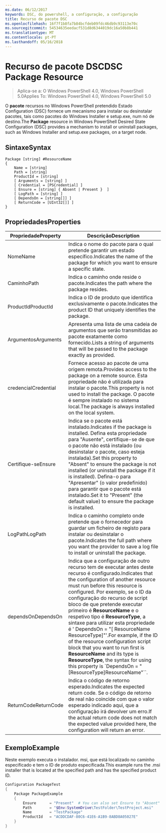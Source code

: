 ```yaml
---
ms.date: 06/12/2017
keywords: DSC, do powershell, a configuração, a configuração
title: Recurso de pacote DSC
ms.openlocfilehash: 16f7f1b8fa7b84bcfdeb09fdc46db9c93113e70c
ms.sourcegitcommit: 54534635eedacf531d8d6344019dc16a50b8b441
ms.translationtype: MT
ms.contentlocale: pt-PT
ms.lasthandoff: 05/16/2018
---
```

# <a name="dsc-package-resource"></a><span data-ttu-id="eef0e-103">Recurso de pacote DSC</span><span class="sxs-lookup"><span data-stu-id="eef0e-103">DSC Package Resource</span></span>

> <span data-ttu-id="eef0e-104">Aplica-se a: O Windows PowerShell 4.0, Windows PowerShell 5.0</span><span class="sxs-lookup"><span data-stu-id="eef0e-104">Applies To: Windows PowerShell 4.0, Windows PowerShell 5.0</span></span>

<span data-ttu-id="eef0e-105">O **pacote** recursos no Windows PowerShell pretendido Estado Configuration (DSC) fornece um mecanismo para instalar ou desinstalar pacotes, tais como pacotes do Windows Installer e setup.exe, num nó de destino.</span><span class="sxs-lookup"><span data-stu-id="eef0e-105">The **Package** resource in Windows PowerShell Desired State Configuration (DSC) provides a mechanism to install or uninstall packages, such as Windows Installer and setup.exe packages, on a target node.</span></span>

## <a name="syntax"></a><span data-ttu-id="eef0e-106">Sintaxe</span><span class="sxs-lookup"><span data-stu-id="eef0e-106">Syntax</span></span>

```
Package [string] #ResourceName
{
    Name = [string]
    Path = [string]
    ProductId = [string]
    [ Arguments = [string] ]
    [ Credential = [PSCredential] ]
    [ Ensure = [string] { Absent | Present }  ]
    [ LogPath = [string] ]
    [ DependsOn = [string[]] ]
    [ ReturnCode = [UInt32[]] ]
}
```

## <a name="properties"></a><span data-ttu-id="eef0e-107">Propriedades</span><span class="sxs-lookup"><span data-stu-id="eef0e-107">Properties</span></span>
|  <span data-ttu-id="eef0e-108">Propriedade</span><span class="sxs-lookup"><span data-stu-id="eef0e-108">Property</span></span>  |  <span data-ttu-id="eef0e-109">Descrição</span><span class="sxs-lookup"><span data-stu-id="eef0e-109">Description</span></span>   |
|---|---|
| <span data-ttu-id="eef0e-110">Nome</span><span class="sxs-lookup"><span data-stu-id="eef0e-110">Name</span></span>| <span data-ttu-id="eef0e-111">Indica o nome do pacote para o qual pretende garantir um estado específico.</span><span class="sxs-lookup"><span data-stu-id="eef0e-111">Indicates the name of the package for which you want to ensure a specific state.</span></span>|
| <span data-ttu-id="eef0e-112">Caminho</span><span class="sxs-lookup"><span data-stu-id="eef0e-112">Path</span></span>| <span data-ttu-id="eef0e-113">Indica o caminho onde reside o pacote.</span><span class="sxs-lookup"><span data-stu-id="eef0e-113">Indicates the path where the package resides.</span></span>|
| <span data-ttu-id="eef0e-114">ProductId</span><span class="sxs-lookup"><span data-stu-id="eef0e-114">ProductId</span></span>| <span data-ttu-id="eef0e-115">Indica o ID de produto que identifica exclusivamente o pacote.</span><span class="sxs-lookup"><span data-stu-id="eef0e-115">Indicates the product ID that uniquely identifies the package.</span></span>|
| <span data-ttu-id="eef0e-116">Argumentos</span><span class="sxs-lookup"><span data-stu-id="eef0e-116">Arguments</span></span>| <span data-ttu-id="eef0e-117">Apresenta uma lista de uma cadeia de argumentos que serão transmitidas ao pacote exatamente como fornecido.</span><span class="sxs-lookup"><span data-stu-id="eef0e-117">Lists a string of arguments that will be passed to the package exactly as provided.</span></span>|
| <span data-ttu-id="eef0e-118">credencial</span><span class="sxs-lookup"><span data-stu-id="eef0e-118">Credential</span></span>| <span data-ttu-id="eef0e-119">Fornece acesso ao pacote de uma origem remota.</span><span class="sxs-lookup"><span data-stu-id="eef0e-119">Provides access to the package on a remote source.</span></span> <span data-ttu-id="eef0e-120">Esta propriedade não é utilizada para instalar o pacote.</span><span class="sxs-lookup"><span data-stu-id="eef0e-120">This property is not used to install the package.</span></span> <span data-ttu-id="eef0e-121">O pacote é sempre instalado no sistema local.</span><span class="sxs-lookup"><span data-stu-id="eef0e-121">The package is always installed on the local system.</span></span>|
| <span data-ttu-id="eef0e-122">Certifique-se</span><span class="sxs-lookup"><span data-stu-id="eef0e-122">Ensure</span></span>| <span data-ttu-id="eef0e-123">Indica se o pacote está instalado.</span><span class="sxs-lookup"><span data-stu-id="eef0e-123">Indicates if the package is installed.</span></span> <span data-ttu-id="eef0e-124">Defina esta propriedade para "Ausente", certifique-se de que o pacote não está instalado (ou desinstalar o pacote, caso esteja instalada).</span><span class="sxs-lookup"><span data-stu-id="eef0e-124">Set this property to "Absent" to ensure the package is not installed (or uninstall the package if it is installed).</span></span> <span data-ttu-id="eef0e-125">Defina-o para "Apresentar" (o valor predefinido) para garantir que o pacote está instalado.</span><span class="sxs-lookup"><span data-stu-id="eef0e-125">Set it to "Present" (the default value) to ensure the package is installed.</span></span>|
| <span data-ttu-id="eef0e-126">LogPath</span><span class="sxs-lookup"><span data-stu-id="eef0e-126">LogPath</span></span>| <span data-ttu-id="eef0e-127">Indica o caminho completo onde pretende que o fornecedor para guardar um ficheiro de registo para instalar ou desinstalar o pacote.</span><span class="sxs-lookup"><span data-stu-id="eef0e-127">Indicates the full path where you want the provider to save a log file to install or uninstall the package.</span></span>|
| <span data-ttu-id="eef0e-128">dependsOn</span><span class="sxs-lookup"><span data-stu-id="eef0e-128">DependsOn</span></span> | <span data-ttu-id="eef0e-129">Indica que a configuração de outro recurso tem de executar antes deste recurso é configurado.</span><span class="sxs-lookup"><span data-stu-id="eef0e-129">Indicates that the configuration of another resource must run before this resource is configured.</span></span> <span data-ttu-id="eef0e-130">Por exemplo, se o ID da configuração do recurso de script bloco de que pretende executar primeiro é **ResourceName** e o respetivo tipo é **ResourceType**, a sintaxe para utilizar esta propriedade é ' DependsOn = "[ ResourceName ResourceType]"'.</span><span class="sxs-lookup"><span data-stu-id="eef0e-130">For example, if the ID of the resource configuration script block that you want to run first is **ResourceName** and its type is **ResourceType**, the syntax for using this property is \`DependsOn = "[ResourceType]ResourceName"\`\`.</span></span>|
| <span data-ttu-id="eef0e-131">ReturnCode</span><span class="sxs-lookup"><span data-stu-id="eef0e-131">ReturnCode</span></span>| <span data-ttu-id="eef0e-132">Indica o código de retorno esperado.</span><span class="sxs-lookup"><span data-stu-id="eef0e-132">Indicates the expected return code.</span></span> <span data-ttu-id="eef0e-133">Se o código de retorno de real não coincide com que o valor esperado indicado aqui, que a configuração irá devolver um erro.</span><span class="sxs-lookup"><span data-stu-id="eef0e-133">If the actual return code does not match the expected value provided here, the configuration will return an error.</span></span>|

## <a name="example"></a><span data-ttu-id="eef0e-134">Exemplo</span><span class="sxs-lookup"><span data-stu-id="eef0e-134">Example</span></span>

<span data-ttu-id="eef0e-135">Neste exemplo executa o instalador. msi, que está localizado no caminho especificado e tem o ID de produto especificada.</span><span class="sxs-lookup"><span data-stu-id="eef0e-135">This example runs the .msi installer that is located at the specified path and has the specified product ID.</span></span>

```powershell
Configuration PackageTest
{
    Package PackageExample
    {
        Ensure      = "Present"  # You can also set Ensure to "Absent"
        Path        = "$Env:SystemDrive\TestFolder\TestProject.msi"
        Name        = "TestPackage"
        ProductId   = "ACDDCDAF-80C6-41E6-A1B9-8ABD8A05027E"
    }
}
```